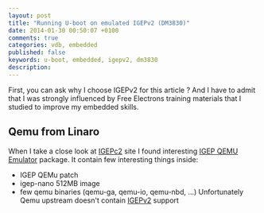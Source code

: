 ```yaml
---
layout: post
title: "Running U-boot on emulated IGEPv2 (DM3830)"
date: 2014-01-30 00:50:07 +0100
comments: true
categories: vdb, embedded
published: false
keywords: u-boot, embedded, igepv2, dm3830
description: 
---
```


<p class=intro>
First, you can ask why I choose IGEPv2 for this article ? And I have to admit that I was strongly influenced by Free Electrons training
materials that I studied to improve my embedded skills.
</p>

## Qemu from Linaro ##

When I take a close look at [IGEPc2]() site I found interesting [IGEP QEMU Emulator]() package. It contain few interesting things inside:
- IGEP QEMu patch
- igep-nano 512MB image
- few qemu binaries (qemu-ga, qemu-io, qemu-nbd, ...)
Unfortunately Qemu upstream doesn't contain [IGEPv2](https://www.isee.biz/products/igep-processor-boards/igepv2-dm3730) 
support 
